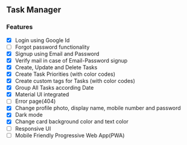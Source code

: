 ## Task Manager

### Features

- [x] Login using Google Id
- [ ] Forgot password functionality
- [x] Signup using Email and Password
- [x] Verify mail in case of Email-Password signup
- [x] Create, Update and Delete Tasks
- [x] Create Task Priorities (with color codes)
- [x] Create custom tags for Tasks (with color codes)
- [x] Group All Tasks according Date
- [x] Material UI integrated
- [ ] Error page(404)
- [x] Change profile photo, display name, mobile number and password
- [x] Dark mode
- [x] Change card background color and text color
- [ ] Responsive UI
- [ ] Mobile Friendly Progressive Web App(PWA)

